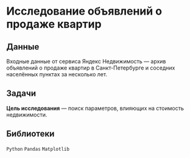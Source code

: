 # Исследование объявлений о продаже квартир

## Данные 

Входные данные от сервиса Яндекc Недвижимость — архив объявлений о продаже квартир в Санкт-Петербурге и соседних населённых пунктах за несколько лет.

## Задачи 

**Цель исследования** — поиск параметров, влияющих на стоимость недвижимости.

## Библиотеки 

`Python` `Pandas` `Matplotlib`
